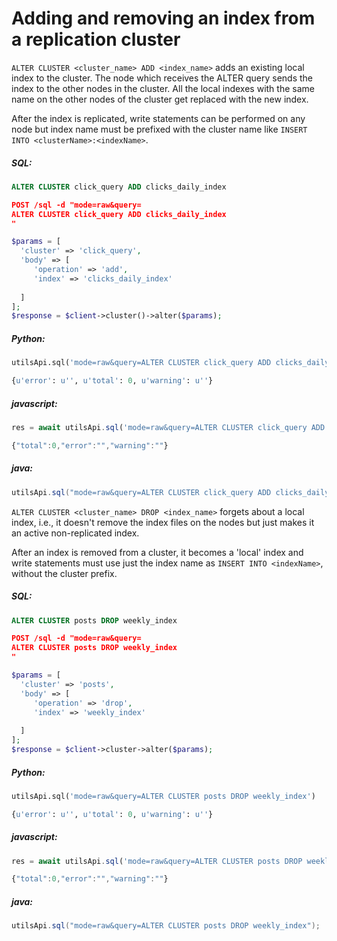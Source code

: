 # Adding and removing an index from a replication cluster 

<!-- example adding and removing an index from a replication cluster 1 -->
`ALTER CLUSTER <cluster_name> ADD <index_name>` adds an existing local index to the cluster. The node which receives the ALTER query sends the index to the other nodes in the cluster. All the local indexes with the same name on the other nodes of the cluster get replaced with the new index.

After the index is replicated, write statements can be performed on any node but index name must be prefixed with the cluster name like `INSERT INTO <clusterName>:<indexName>`.


<!-- intro -->
##### SQL:

<!-- request SQL -->

```sql
ALTER CLUSTER click_query ADD clicks_daily_index
```

<!-- request HTTP -->

```json
POST /sql -d "mode=raw&query=
ALTER CLUSTER click_query ADD clicks_daily_index
"
```

<!-- request PHP -->

```php
$params = [
  'cluster' => 'click_query',
  'body' => [
     'operation' => 'add',
     'index' => 'clicks_daily_index'
      
  ]
];
$response = $client->cluster()->alter($params);        
```


<!-- intro -->
##### Python:

<!-- request Python -->

```python
utilsApi.sql('mode=raw&query=ALTER CLUSTER click_query ADD clicks_daily_index')
```

<!-- response Python -->
```python
{u'error': u'', u'total': 0, u'warning': u''}
```
<!-- intro -->
##### javascript:

<!-- request javascript -->

```javascript
res = await utilsApi.sql('mode=raw&query=ALTER CLUSTER click_query ADD clicks_daily_index');
```

<!-- response javascript -->
```javascript
{"total":0,"error":"","warning":""}
```

<!-- intro -->
##### java:

<!-- request Java -->

```java
utilsApi.sql("mode=raw&query=ALTER CLUSTER click_query ADD clicks_daily_index");
```

<!-- end -->

<!-- example adding and removing an index from a replication cluster 2 -->
`ALTER CLUSTER <cluster_name> DROP <index_name>` forgets about a local index, i.e., it doesn't remove the index files on the nodes but just makes it an active non-replicated index.

After an index is removed from a cluster, it becomes a 'local' index and write statements must use just the index name as `INSERT INTO <indexName>`, without the cluster prefix.


<!-- intro -->
##### SQL:

<!-- request SQL -->

```sql
ALTER CLUSTER posts DROP weekly_index
```

<!-- request HTTP -->

```json
POST /sql -d "mode=raw&query=
ALTER CLUSTER posts DROP weekly_index
"
```

<!-- request PHP -->

```php
$params = [
  'cluster' => 'posts',
  'body' => [
     'operation' => 'drop',
     'index' => 'weekly_index'
      
  ]
];
$response = $client->cluster->alter($params);
```
<!-- intro -->
##### Python:

<!-- request Python -->

```python
utilsApi.sql('mode=raw&query=ALTER CLUSTER posts DROP weekly_index')
```

<!-- response Python -->
```python
{u'error': u'', u'total': 0, u'warning': u''}
```
<!-- intro -->
##### javascript:

<!-- request javascript -->

```javascript
res = await utilsApi.sql('mode=raw&query=ALTER CLUSTER posts DROP weekly_index');
```

<!-- response javascript -->
```javascript
{"total":0,"error":"","warning":""}
```

<!-- intro -->
##### java:

<!-- request Java -->

```java
utilsApi.sql("mode=raw&query=ALTER CLUSTER posts DROP weekly_index");
```

<!-- end -->
